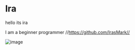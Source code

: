# Ira

hello its ira 

I am a beginner programmer //https://github.com/IrasMark//

![image](https://user-images.githubusercontent.com/92443953/222239927-e2fcd8d8-60c0-4236-8cc4-f7bd4c0198c7.png)
